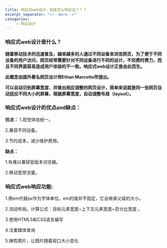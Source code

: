 ```yaml
---
title: 响应式web设计，到底怎么响应法？？？
excerpt_separator: "<!--more-->"
categories:
     - 网站设计
---
```


### 响应式web设计是什么？
<!--more-->

**随着移动技术的迅速普及，越来越多的人通过不同设备来浏览网页，为了便于不同设备的用户访问，网页经常需要针对不同设备进行不同的设计，不但费时费力，而且不同界面容易造成用户体验的不一致。响应式web设计正是由此而生。**

**此概念由国外著名网页设计师Ethan Marcotte所提出。**

**可以自动识别屏幕宽度、并做出相应调整的网页设计，简单来说就是同一张网页自动适应不同大小的屏幕，根据屏幕宽度，自动调整布局（layout）。**

### 响应式web设计的优点and缺点：

**优点：**
1.视觉体验统一。

2.兼容不同设备。

3.节约成本，减少维护费用。

**缺点：**

1.有难以兼容低版本浏览器。

2.移动宽带流量。

### 响应式web响应功能:

1.用em代替px作为字体单位。em的值并不固定，它会继承父级的大小。

2.流动布局。计算公式：目标元素宽度÷上下文元素宽度=百分比宽度 。

3.使用HTML5和CSS语言编写

4.注重媒体查询

5.弹性图片，让图片随着视口大小变化
